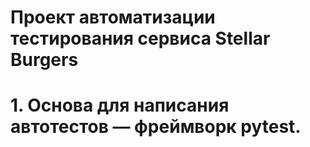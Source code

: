 # Проект автоматизации тестирования сервиса Stellar Burgers
# 1. Основа для написания автотестов — фреймворк pytest.
